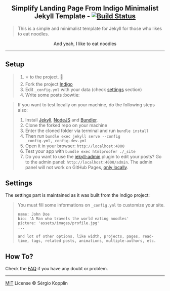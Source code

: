 <p align="center">
    <h2 align="center"> Simplify Landing Page From Indigo Minimalist Jekyll Template - <a href="https://travis-ci.org/lstrgiang/lstrgiang.github.io"><img src="https://camo.githubusercontent.com/5393485b732749b3499264168fa8af60166071e8/68747470733a2f2f7472617669732d63692e6f72672f73657267696f6b6f70706c696e2f696e6469676f2e7376673f6272616e63683d67682d7061676573" alt="Build Status" data-canonical-src="https://travis-ci.org/lstrgiang/lstrgiang.github.io.svg?branch=master" style="max-width:100%;"></a></h2>
</p>

> This is a simple and minimalist template for Jekyll for those who likes to eat noodles.
<p align="center">
And yeah, I like to eat noodles
</p>

***

## Setup

> 1. :star: to the project. :metal:
> 2. Fork the project [Indigo](https://github.com/sergiokopplin/indigo/fork)
> 3. Edit `_config.yml` with your data (check <a href="README.md#settings">settings</a> section)
> 4. Write some posts :bowtie:

> If you want to test locally on your machine, do the following steps also:
> 
> 1. Install [Jekyll](http://jekyllrb.com), [NodeJS](https://nodejs.org/) and [Bundler](http://bundler.io/).
> 2. Clone the forked repo on your machine
> 3. Enter the cloned folder via terminal and run `bundle install`
> 4. Then run `bundle exec jekyll serve --config _config.yml,_config-dev.yml`
> 5. Open it in your browser: `http://localhost:4000`
> 6. Test your app with `bundle exec htmlproofer ./_site`
> 7. Do you want to use the [jekyll-admin](https://jekyll.github.io/jekyll-admin/) plugin to edit your posts? Go to the admin panel: `http://localhost:4000/admin`. The admin panel will not work on GitHub Pages, [only locally](https://github.com/jekyll/jekyll-admin/issues/341#issuecomment-292739469).

## Settings

The settings part is maintained as it was built from the Indigo project: 

> You must fill some informations on `_config.yml` to customize your site.
> 
> ```
> name: John Doe
> bio: 'A Man who travels the world eating noodles'
> picture: 'assets/images/profile.jpg'
> ...
> 
> and lot of other options, like width, projects, pages, read-time, tags, related posts, animations, multiple-authors, etc.
> ```

## How To?

Check the [FAQ](./FAQ.md) if you have any doubt or problem.

---

[MIT](http://kopplin.mit-license.org/) License © Sérgio Kopplin
